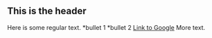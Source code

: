 ## This is the header
Here is some regular text.
*bullet 1
*bullet 2
[Link to Google](http://www.google.com)
More text.

